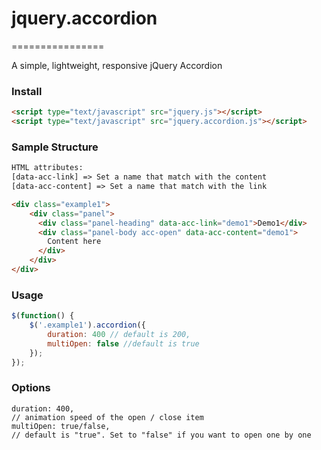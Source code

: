 # jquery.accordion
================

A simple, lightweight, responsive jQuery Accordion

### Install
```html
<script type="text/javascript" src="jquery.js"></script>
<script type="text/javascript" src="jquery.accordion.js"></script>
```

### Sample Structure
```html
HTML attributes:
[data-acc-link] => Set a name that match with the content
[data-acc-content] => Set a name that match with the link

<div class="example1">
	<div class="panel">
	  <div class="panel-heading" data-acc-link="demo1">Demo1</div>
	  <div class="panel-body acc-open" data-acc-content="demo1">
	    Content here
	  </div>
	</div>
</div>
```

### Usage
```javascript
$(function() {
	$('.example1').accordion({
		duration: 400 // default is 200,
		multiOpen: false //default is true
	});
});
```

### Options
```
duration: 400,
// animation speed of the open / close item 
multiOpen: true/false,
// default is "true". Set to "false" if you want to open one by one
```